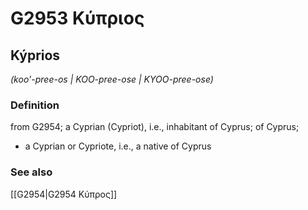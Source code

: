 # G2953 Κύπριος

## Kýprios

_(koo'-pree-os | KOO-pree-ose | KYOO-pree-ose)_

### Definition

from G2954; a Cyprian (Cypriot), i.e., inhabitant of Cyprus; of Cyprus; 

- a Cyprian or Cypriote, i.e., a native of Cyprus

### See also

[[G2954|G2954 Κύπρος]]
